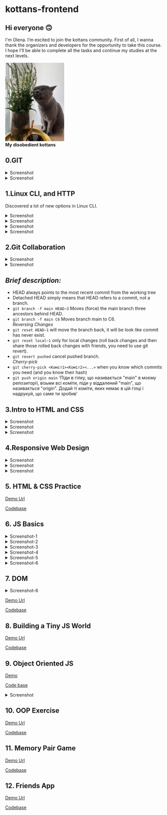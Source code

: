 # kottans-frontend

## Hi everyone 🙃

I'm Olena. I’m excited to join the kottans community.
First of all, I wanna thank the organizers and developers for the opportunity to take this course. I hope I'll be able to complete all the tasks and continue my studies at the next levels.

<img style="height: 250px;" src="./images/Sebek.jpeg" alt="Sebek"><br>
**My disobedient kottans**

## 0.GIT

<details><summary>Screenshot</summary>
<p>

![Introduction Sequence](./task_git/git1.png)

</p>
</details>

<details><summary>Screenshot</summary>
<p>

![Push&Pull](./task_git/git2.png)

</p>
</details>

## 1.Linux CLI, and HTTP

Discovered a lot of new options in Linux CLI.

<details><summary>Screenshot</summary>
<p>

![quiz_1](./task_linux_cli/linux_survival_1.png)

</p>
</details>

<details><summary>Screenshot</summary>
<p>

![quiz_2](./task_linux_cli/linux_survival_2.png)

</p>
</details>

<details><summary>Screenshot</summary>
<p>

![quiz_3](./task_linux_cli/linux_survival_3.png)

</p>
</details>

<details><summary>Screenshot</summary>
<p>

![quiz_4](./task_linux_cli/linux_survival_4.png)

</p>
</details>

## 2.Git Collaboration

<details><summary>Screenshot</summary>
<p>

![git_1](./task_git_collaboration/git3.png)

</p>
</details>

<details><summary>Screenshot</summary>
<p>

![git_2](./task_git_collaboration/git4.png)

</p>
</details>

## **_Brief description:_**

- HEAD always points to the most recent commit from the working tree
- Detached HEAD simply means that HEAD refers to a commit, not a branch.
- `git branch -f main HEAD~3` Moves (force) the main branch three ancestors behind HEAD.
- `git branch -f main C6` Moves branch main to C6.
  <br>_Reversing Changes_<br>
- `git reset HEAD~1` will move the branch back, it will be look like commit has never exist.
- `git reset local~1` only for local changes (roll back changes and then share those rolled back changes with friends, you need to use git revert).
- `git revert pushed` cancel pushed branch.
  <br>_Cherry-pick_<br>
- `git cherry-pick <Коміт1><Коміт2><...>` when you know which commits you need (and you know their hash)
- `git push origin main` 'Піди в гілку, що називається "main" в моєму репозиторії, візьми всі коміти, піди у віддалений "main", що називається "origin". Додай ті коміти, яких немає в цій гілці і надрукуй, що саме ти зробив'

## 3.Intro to HTML and CSS

<details><summary>Screenshot</summary>
<p>

![udacity_1](./task_html_css_intro/udacity.jpeg)

</p>
</details>

<details><summary>Screenshot</summary>
<p>

![code_academy-1](./task_html_css_intro/html.jpeg)

</p>
</details>

<details><summary>Screenshot</summary>
<p>

![code_academy-2](./task_html_css_intro/css.jpeg)

</p>
</details>

## 4.Responsive Web Design

<details><summary>Screenshot</summary>
<p>

![udacity-2](./task_responsive_web_design/udacityy.jpeg)

</p>
</details>

<details><summary>Screenshot</summary>
<p>

![flexbox-froggy](./task_responsive_web_design/flexbox-froggy.png)

</p>
</details>

<details><summary>Screenshot</summary>
<p>

![grid-garden](./task_responsive_web_design/grid-garden.png)

</p>
</details>

## 5. HTML & CSS Practice

[Demo Url](https://helengreent.github.io/kottans-html-css-popup/)

[Codebase](https://github.com/HelenGreent/kottans_task_html_css_popup)

## 6. JS Basics

<details><summary>Screenshot-1</summary>
<p>

![js-basic](./task_js_basics/basicJS.png)

</p>
</details>

<details><summary>Screenshot-2</summary>
<p>

![js-basic](./task_js_basics/ES6.png)

</p>
</details>

<details><summary>Screenshot-3</summary>
<p>

![js-basic](./task_js_basics/dataStructure.png)

</p>
</details>

<details><summary>Screenshot-4</summary>
<p>

![js-basic](./task_js_basics/algorithmScript.jpeg)

</p>
</details>

<details><summary>Screenshot-5</summary>
<p>

![js-basic](./task_js_basics/functionalPrograming.jpeg)

</p>
</details>

<details><summary>Screenshot-6</summary>
<p>

![js-basic](./task_js_basics/algirithm.png)

</p>
</details>

## 7. DOM

<details><summary>Screenshot-6</summary>
<p>

![js-18](./task_js_dom/till18test.png)

</p>
</details>

[Demo Url](https://helengreent.github.io/kottans-js-dom/)

[Codebase](https://github.com/HelenGreent/kottans-js-dom)

## 8. Building a Tiny JS World

[Demo Url](https://helengreent.github.io/a-tiny-JS-world/)

[Codebase](https://github.com/HelenGreent/a-tiny-JS-world)

## 9. Object Oriented JS

[Demo](https://helengreent.github.io/kottans-frogger-game)

[Code base](https://github.com/HelenGreent/kottans-frogger-game)

<details><summary>Screenshot</summary>
<p>

![Push&Pull](./task_js_oop/codewars.png)

</p>
</details>

## 10. OOP Exercise

[Demo Url](https://helengreent.github.io/a-tiny-JS-world/)

[Codebase](https://github.com/HelenGreent/a-tiny-JS-world)

## 11. Memory Pair Game

[Demo Url](https://helengreent.github.io/memory-pair-game/)

[Codebase](https://github.com/HelenGreent/memory-pair-game)

## 12. Friends App

[Demo Url](https://helengreent.github.io/friends-app)

[Codebase](https://github.com/HelenGreent/friends-app)
